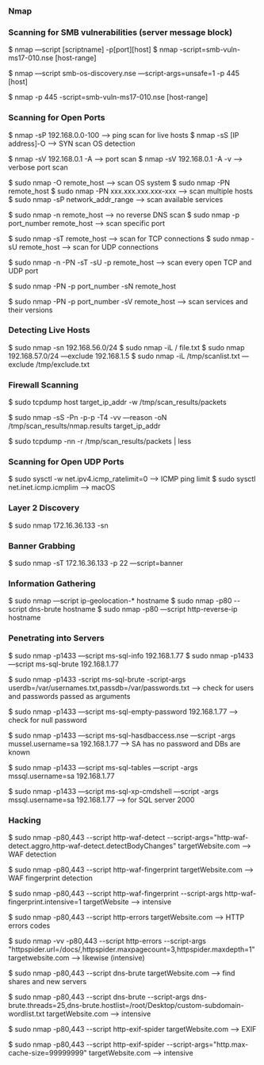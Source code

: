 ### Nmap

### Scanning for SMB vulnerabilities (server message block)

$ nmap —script [scriptname] -p[port][host] 
$ nmap -script=smb-vuln-ms17-010.nse [host-range]

$ nmap —script smb-os-discovery.nse —script-args=unsafe=1 -p 445 [host]

$ nmap -p 445 -script=smb-vuln-ms17-010.nse [host-range]

### Scanning for Open Ports 

$ nmap -sP 192.168.0.0-100 —> ping scan for live hosts
$ nmap -sS [IP address]-O —> SYN scan OS detection 

$ nmap -sV 192.168.0.1 -A —> port scan 
$ nmap -sV 192.168.0.1 -A -v —> verbose port scan  

$ sudo nmap -O remote_host —> scan OS system 
$ sudo nmap -PN remote_host 
$ sudo nmap -PN xxx.xxx.xxx.xxx-xxx —> scan multiple hosts 
$ sudo nmap -sP network_addr_range —> scan available services 

$ sudo nmap -n remote_host —> no reverse DNS scan 
$ sudo nmap -p port_number remote_host —> scan specific port 

$ sudo nmap -sT remote_host —> scan for TCP connections 
$ sudo nmap -sU remote_host —> scan for UDP connections 

$ sudo nmap -n -PN -sT -sU -p remote_host —> scan every open TCP and UDP port 

$ sudo nmap -PN -p port_number -sN remote_host 

$ sudo nmap -PN -p port_number -sV remote_host —> scan services and their versions 

### Detecting Live Hosts 

$ sudo nmap -sn 192.168.56.0/24 
$ sudo nmap -iL / file.txt
$ sudo nmap 192.168.57.0/24 —exclude 192.168.1.5
$ sudo nmap -iL /tmp/scanlist.txt —exclude /tmp/exclude.txt

### Firewall Scanning 

$ sudo tcpdump host target_ip_addr -w /tmp/scan_results/packets

$ sudo nmap -sS -Pn -p-p -T4 -vv —reason -oN /tmp/scan_results/nmap.results target_ip_addr

$ sudo tcpdump -nn -r /tmp/scan_results/packets | less 

### Scanning for Open UDP Ports 

$ sudo sysctl -w net.ipv4.icmp_ratelimit=0  —> ICMP ping limit 
$ sudo sysctl net.inet.icmp.icmplim —> macOS 

### Layer 2 Discovery 

$ sudo nmap 172.16.36.133 -sn

### Banner Grabbing

$ sudo nmap -sT 172.16.36.133 -p 22 —script=banner

### Information Gathering 

$ sudo nmap —script ip-geolocation-* hostname
$ sudo nmap -p80 --script dns-brute hostname
$ sudo nmap -p80 —script http-reverse-ip hostname

### Penetrating into Servers 

$ sudo nmap -p1433 —script ms-sql-info 192.168.1.77
$ sudo nmap -p1433 —script ms-sql-brute 192.168.1.77

$ sudo nmap -p1433 -script ms-sql-brute -script-args userdb=/var/usernames.txt,passdb=/var/passwords.txt —> check for users and passwords passed as arguments 

$ sudo nmap -p1433 —script ms-sql-empty-password 192.168.1.77 —> check for null password 

$ sudo nmap -p1433 —script ms-sql-hasdbaccess.nse —script -args mussel.username=sa 192.168.1.77 —> SA has no password and DBs are known 

$ sudo nmap -p1433 —script ms-sql-tables —script -args mssql.username=sa 192.168.1.77

$ sudo nmap -p1433 —script ms-sql-xp-cmdshell —script -args mssql.username=sa 192.168.1.77 —> for SQL server 2000 

### Hacking 

$ sudo nmap -p80,443 --script http-waf-detect --script-args="http-waf-detect.aggro,http-waf-detect.detectBodyChanges" targetWebsite.com —> WAF detection 

$ sudo nmap -p80,443 --script http-waf-fingerprint targetWebsite.com —> WAF fingerprint detection 

$ sudo nmap -p80,443 --script http-waf-fingerprint --script-args http-waf-fingerprint.intensive=1 targetWebsite —> intensive 

$ sudo nmap -p80,443 --script http-errors targetWebsite.com —> HTTP errors codes 

$ sudo nmap -vv -p80,443 --script http-errors --script-args "httpspider.url=/docs/,httpspider.maxpagecount=3,httpspider.maxdepth=1" targetwebsite.com —> likewise (intensive)

$ sudo nmap -p80,443 --script dns-brute targetWebsite.com —> find shares and new servers 

$ sudo nmap -p80,443 --script dns-brute --script-args dns-brute.threads=25,dns-brute.hostlist=/root/Desktop/custom-subdomain-wordlist.txt targetWebsite.com —> intensive 

$ sudo nmap -p80,443 --script http-exif-spider targetWebsite.com —> EXIF 

$ sudo nmap -p80,443 --script http-exif-spider --script-args="http.max-cache-size=99999999" targetWebsite.com —> intensive 